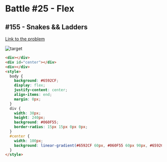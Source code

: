 # Battle #25 - Flex

## #155 - Snakes && Ladders

[Link to the problem](https://cssbattle.dev/play/155)

![target](https://cssbattle.dev/targets/155.png)

```html
<div></div>
<div id="center"></div>
<div></div>
<style>
  body {
    background: #6592CF;
    display: flex;
    justify-content: center;
    align-items: end;
    margin: 0px;
  }
  div {
    width: 30px;
    height: 240px;
    background: #060F55;
    border-radius: 15px 15px 0px 0px;
  }
  #center {
    width: 100px;
    background: linear-gradient(#6592CF 60px, #060F55 60px 90px, #6592CF 90px 120px, #060F55 120px 150px, #6592CF 150px 180px, #060F55 180px 210px, #6592CF 210px);
  }
</style>
```
